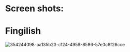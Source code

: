 # Screen shots:
# Fingilish
![354244098-aa135b23-c124-4958-8586-57e0c8f26cce](https://github.com/user-attachments/assets/a211efb5-4157-4ddf-8535-49ce3a66c488)

